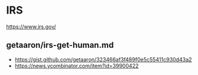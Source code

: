 # IRS

https://www.irs.gov/

## getaaron/irs-get-human.md

* https://gist.github.com/getaaron/323466af3f489f0e5c55411c930d43a2
* https://news.ycombinator.com/item?id=39900422